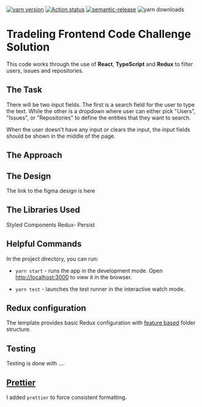 [![yarn version](https://badge.fury.io/js/cra-template-typescript-redux.svg)](https://badge.fury.io/js/cra-template-typescript-redux)
[![Action status](https://github.com/alexandr-g/cra-template-typescript-redux/workflows/CI/badge.svg?branch=master)](https://github.com/alexandr-g/cra-template-typescript-redux/actions)
[![semantic-release](https://img.shields.io/badge/%20%20%F0%9F%93%A6%F0%9F%9A%80-semantic--release-e10079.svg)](https://github.com/semantic-release/semantic-release)
![yarn downloads](https://img.shields.io/npm/dm/cra-template-typescript-redux)

# Tradeling Frontend Code Challenge Solution

This code works through the use of **React**, **TypeScript** and **Redux** to filter users, issues and repositories.

## The Task

There will be two input fields. The first is a search field for the user to type the text. While the other is a dropdown where user can either pick "Users", "Issues", or "Repositories" to define the entities that they want to search.

When the user doesn't have any input or clears the input, the input fields should be shown in the middle of the page.

## The Approach

## The Design

The link to the figma design is here

## The Libraries Used

Styled Components
Redux- Persist

## Helpful Commands

In the project directory, you can run:

- `yarn start` - runs the app in the development mode. Open [http://localhost:3000](http://localhost:3000) to view it in the browser.

- `yarn test` - launches the test runner in the interactive watch mode.

## Redux configuration

The template provides basic Redux configuration with [feature based](https://redux.js.org/style-guide/style-guide/#structure-files-as-feature-folders-or-ducks) folder structure.

## Testing

Testing is done with ....

## [Prettier](https://prettier.io/)

I added `prettier` to force consistent formatting.
